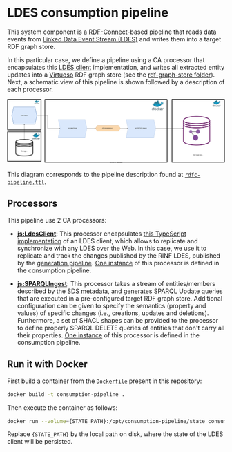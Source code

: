 # LDES consumption pipeline

This system component is a [RDF-Connect](https://rdf-connect.github.io/rdfc.github.io/)-based pipeline that reads data events from [Linked Data Event Stream (LDES)](https://w3id.org/ldes/specification) and writes them into a target RDF graph store.

In this particular case, we define a pipeline using a CA processor that encapsulates this [LDES client](https://github.com/rdf-connect/ldes-client) implementation, and writes all extracted entity updates into a [Virtuoso](https://github.com/openlink/virtuoso-opensource) RDF graph store (see the [rdf-graph-store folder](https://github.com/rdf-connect/RDF-Connect-RINF-LDES/blob/main/rdf-graph-store/README.md)). Next, a schematic view of this pipeline is shown followed by a description of each processor.

![Schematic overview](../docs/consumption.svg)

This diagram corresponds to the pipeline description found at [`rdfc-pipeline.ttl`](https://github.com/rdf-connect/RDF-Connect-RINF-LDES/blob/main/consumption-pipeline/rdfc-pipeline.ttl).

## Processors

This pipeline use 2 CA processors:

- [**js:LdesClient**](https://github.com/rdf-connect/ldes-client/blob/main/processor.ttl): This processor encapsulates [this TypeScript implementation](https://github.com/rdf-connect/ldes-client) of an LDES client, which allows to replicate and synchronize with any LDES over the Web. In this case, we use it to replicate and track the changes published by the RINF LDES, published by the [generation pipeline](https://github.com/rdf-connect/RDF-Connect-RINF-LDES/blob/main/generation-pipeline/README.md). [One instance](https://github.com/rdf-connect/RDF-Connect-RINF-LDES/blob/main/consumption-pipeline/rdfc-pipeline.ttl#L39) of this processor is defined in the consumption pipeline.

- [**js:SPARQLIngest**](https://github.com/rdf-connect/sparql-ingest-processor-ts?tab=readme-ov-file#jssparqlingest): This processor takes a stream of entities/members described by the [SDS metadata](https://treecg.github.io/SmartDataStreams-Spec/), and generates SPARQL Update queries that are executed in a pre-configured target RDF graph store. Additional configuration can be given to specify the semantics (property and values) of specific changes (i.e., creations, updates and deletions). Furthermore, a set of SHACL shapes can be provided to the processor to define properly SPARQL DELETE queries of entities that don't carry all their properties. [One instance](https://github.com/rdf-connect/RDF-Connect-RINF-LDES/blob/main/consumption-pipeline/rdfc-pipeline.ttl#L48) of this processor is defined in the consumption pipeline.

## Run it with Docker

First build a container from the [`Dockerfile`](https://github.com/rdf-connect/RDF-Connect-RINF-LDES/blob/main/consumption-pipeline/Dockerfile) present in this repository:

```bash
docker build -t consumption-pipeline .
```

Then execute the container as follows:

```bash
docker run --volume={STATE_PATH}:/opt/consumption-pipeline/state consumption-pipeline
```

Replace `{STATE_PATH}` by the local path on disk, where the state of the LDES client will be persisted.
